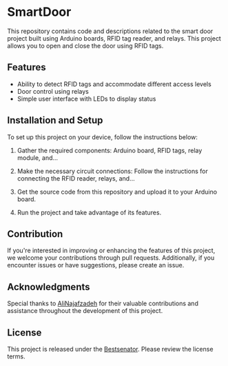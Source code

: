 # SmartDoor
This repository contains code and descriptions related to the smart door project built using Arduino boards, RFID tag reader, and relays. This project allows you to open and close the door using RFID tags.

## Features

- Ability to detect RFID tags and accommodate different access levels
- Door control using relays
- Simple user interface with LEDs to display status

## Installation and Setup

To set up this project on your device, follow the instructions below:

1. Gather the required components: Arduino board, RFID tags, relay module, and...

2. Make the necessary circuit connections: Follow the instructions for connecting the RFID reader, relays, and...

3. Get the source code from this repository and upload it to your Arduino board.

4. Run the project and take advantage of its features.

## Contribution

If you're interested in improving or enhancing the features of this project, we welcome your contributions through pull requests. Additionally, if you encounter issues or have suggestions, please create an issue.

## Acknowledgments

Special thanks to [AliNajafzadeh](https://github.com/AliNajafzadeh7916) for their valuable contributions and assistance throughout the development of this project.

## License

This project is released under the [Bestsenator](https://github.com/Bestsenator). Please review the license terms.
